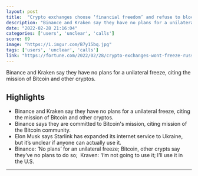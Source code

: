 ```yaml
---
layout: post
title:  "Crypto exchanges choose ‘financial freedom’ and refuse to block Russian users"
description: "Binance and Kraken say they have no plans for a unilateral freeze, citing the mission of Bitcoin and other cryptos."
date: "2022-02-28 21:16:04"
categories: ['users', 'unclear', 'calls']
score: 69
image: "https://i.imgur.com/B7y15bq.jpg"
tags: ['users', 'unclear', 'calls']
link: "https://fortune.com/2022/02/28/crypto-exchanges-wont-freeze-russian-accounts-ukraine/"
---
```


Binance and Kraken say they have no plans for a unilateral freeze, citing the mission of Bitcoin and other cryptos.

## Highlights

- Binance and Kraken say they have no plans for a unilateral freeze, citing the mission of Bitcoin and other cryptos.
- Binance says they are committed to Bitcoin's mission, citing mission of the Bitcoin community.
- Elon Musk says Starlink has expanded its internet service to Ukraine, but it’s unclear if anyone can actually use it.
- Binance:    ‘No plans’ for an unilateral freeze;   Bitcoin, other crypts say they’ve no plans to do so;  Kraven: ‘I’m not going to use it; I’ll use it in the U.S.

---
